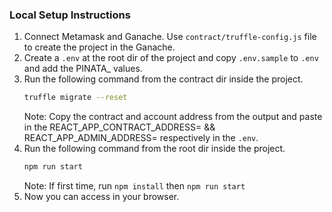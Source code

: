 ### Local Setup Instructions

1. Connect Metamask and Ganache. Use `contract/truffle-config.js` file to create the project in the Ganache. 
2. Create a `.env` at the root dir of the project and copy `.env.sample` to `.env` and add the PINATA_ values.
3. Run the following command from the contract dir inside the project.
    ```sh
    truffle migrate --reset
    ```
    Note: Copy the contract and account address from the output and paste in the REACT_APP_CONTRACT_ADDRESS= && REACT_APP_ADMIN_ADDRESS= respectively in the `.env`.  
4. Run the following command from the root dir inside the project.
    ```sh
    npm run start
    ```
    Note: If first time, run `npm install` then `npm run start`
5. Now you can access in your browser.

